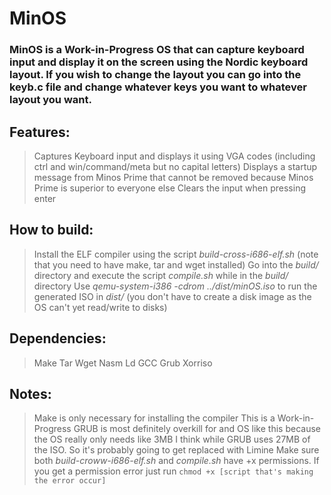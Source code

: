 # MinOS

### MinOS is a Work-in-Progress OS that can capture keyboard input and display it on the screen using the Nordic keyboard layout. If you wish to change the layout you can go into the **keyb.c** file and change whatever keys you want to whatever layout you want.


## Features:

> Captures Keyboard input and displays it using VGA codes (including ctrl and win/command/meta but no capital letters)
> Displays a startup message from Minos Prime that cannot be removed because Minos Prime is superior to everyone else
> Clears the input when pressing enter


## How to build:

> Install the ELF compiler using the script *build-cross-i686-elf.sh* (note that you need to have make, tar and wget installed)
> Go into the *build/* directory and execute the script *compile.sh* while in the *build/* directory
> Use *qemu-system-i386 -cdrom ../dist/minOS.iso* to run the generated ISO in *dist/* (you don't have to create a disk image as the OS can't yet read/write to disks)


## Dependencies:
> Make
> Tar
> Wget
> Nasm
> Ld
> GCC
> Grub
> Xorriso


## Notes:
> Make is only necessary for installing the compiler
> This is a Work-in-Progress
> GRUB is most definitely overkill for and OS like this because the OS really only needs like 3MB I think while GRUB uses 27MB of the ISO. So it's probably going to get replaced with Limine
> Make sure both *build-croww-i686-elf.sh* and *compile.sh* have +x permissions. If you get a permission error just run `chmod +x [script that's making the error occur]`

